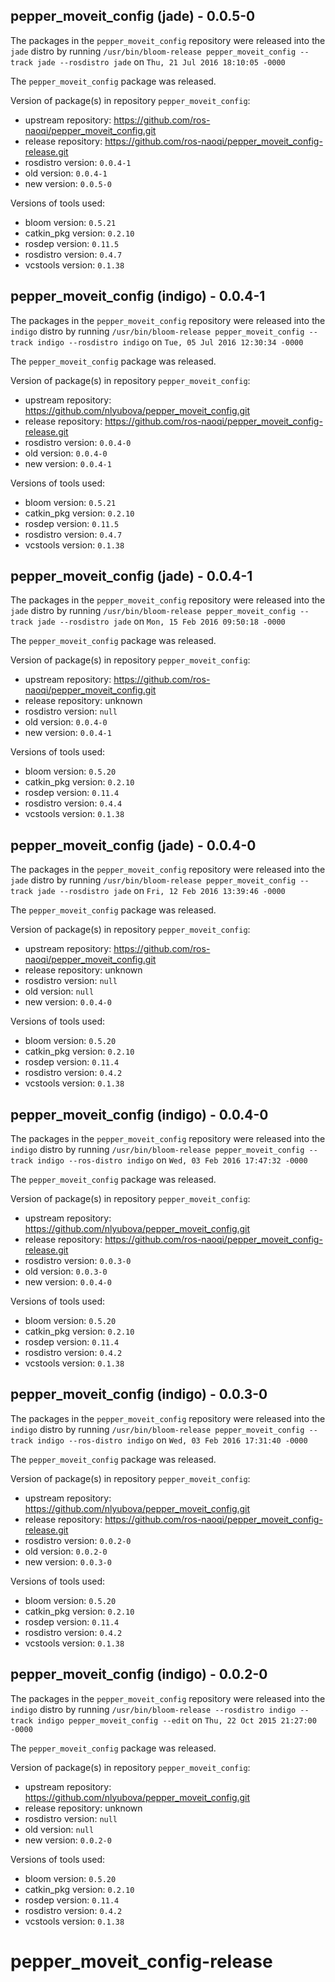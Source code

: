 ## pepper_moveit_config (jade) - 0.0.5-0

The packages in the `pepper_moveit_config` repository were released into the `jade` distro by running `/usr/bin/bloom-release pepper_moveit_config --track jade --rosdistro jade` on `Thu, 21 Jul 2016 18:10:05 -0000`

The `pepper_moveit_config` package was released.

Version of package(s) in repository `pepper_moveit_config`:

- upstream repository: https://github.com/ros-naoqi/pepper_moveit_config.git
- release repository: https://github.com/ros-naoqi/pepper_moveit_config-release.git
- rosdistro version: `0.0.4-1`
- old version: `0.0.4-1`
- new version: `0.0.5-0`

Versions of tools used:

- bloom version: `0.5.21`
- catkin_pkg version: `0.2.10`
- rosdep version: `0.11.5`
- rosdistro version: `0.4.7`
- vcstools version: `0.1.38`


## pepper_moveit_config (indigo) - 0.0.4-1

The packages in the `pepper_moveit_config` repository were released into the `indigo` distro by running `/usr/bin/bloom-release pepper_moveit_config --track indigo --rosdistro indigo` on `Tue, 05 Jul 2016 12:30:34 -0000`

The `pepper_moveit_config` package was released.

Version of package(s) in repository `pepper_moveit_config`:

- upstream repository: https://github.com/nlyubova/pepper_moveit_config.git
- release repository: https://github.com/ros-naoqi/pepper_moveit_config-release.git
- rosdistro version: `0.0.4-0`
- old version: `0.0.4-0`
- new version: `0.0.4-1`

Versions of tools used:

- bloom version: `0.5.21`
- catkin_pkg version: `0.2.10`
- rosdep version: `0.11.5`
- rosdistro version: `0.4.7`
- vcstools version: `0.1.38`


## pepper_moveit_config (jade) - 0.0.4-1

The packages in the `pepper_moveit_config` repository were released into the `jade` distro by running `/usr/bin/bloom-release pepper_moveit_config --track jade --rosdistro jade` on `Mon, 15 Feb 2016 09:50:18 -0000`

The `pepper_moveit_config` package was released.

Version of package(s) in repository `pepper_moveit_config`:
- upstream repository: https://github.com/ros-naoqi/pepper_moveit_config.git
- release repository: unknown
- rosdistro version: `null`
- old version: `0.0.4-0`
- new version: `0.0.4-1`

Versions of tools used:
- bloom version: `0.5.20`
- catkin_pkg version: `0.2.10`
- rosdep version: `0.11.4`
- rosdistro version: `0.4.4`
- vcstools version: `0.1.38`


## pepper_moveit_config (jade) - 0.0.4-0

The packages in the `pepper_moveit_config` repository were released into the `jade` distro by running `/usr/bin/bloom-release pepper_moveit_config --track jade --rosdistro jade` on `Fri, 12 Feb 2016 13:39:46 -0000`

The `pepper_moveit_config` package was released.

Version of package(s) in repository `pepper_moveit_config`:
- upstream repository: https://github.com/ros-naoqi/pepper_moveit_config.git
- release repository: unknown
- rosdistro version: `null`
- old version: `null`
- new version: `0.0.4-0`

Versions of tools used:
- bloom version: `0.5.20`
- catkin_pkg version: `0.2.10`
- rosdep version: `0.11.4`
- rosdistro version: `0.4.2`
- vcstools version: `0.1.38`


## pepper_moveit_config (indigo) - 0.0.4-0

The packages in the `pepper_moveit_config` repository were released into the `indigo` distro by running `/usr/bin/bloom-release pepper_moveit_config --track indigo --ros-distro indigo` on `Wed, 03 Feb 2016 17:47:32 -0000`

The `pepper_moveit_config` package was released.

Version of package(s) in repository `pepper_moveit_config`:
- upstream repository: https://github.com/nlyubova/pepper_moveit_config.git
- release repository: https://github.com/ros-naoqi/pepper_moveit_config-release.git
- rosdistro version: `0.0.3-0`
- old version: `0.0.3-0`
- new version: `0.0.4-0`

Versions of tools used:
- bloom version: `0.5.20`
- catkin_pkg version: `0.2.10`
- rosdep version: `0.11.4`
- rosdistro version: `0.4.2`
- vcstools version: `0.1.38`


## pepper_moveit_config (indigo) - 0.0.3-0

The packages in the `pepper_moveit_config` repository were released into the `indigo` distro by running `/usr/bin/bloom-release pepper_moveit_config --track indigo --ros-distro indigo` on `Wed, 03 Feb 2016 17:31:40 -0000`

The `pepper_moveit_config` package was released.

Version of package(s) in repository `pepper_moveit_config`:
- upstream repository: https://github.com/nlyubova/pepper_moveit_config.git
- release repository: https://github.com/ros-naoqi/pepper_moveit_config-release.git
- rosdistro version: `0.0.2-0`
- old version: `0.0.2-0`
- new version: `0.0.3-0`

Versions of tools used:
- bloom version: `0.5.20`
- catkin_pkg version: `0.2.10`
- rosdep version: `0.11.4`
- rosdistro version: `0.4.2`
- vcstools version: `0.1.38`


## pepper_moveit_config (indigo) - 0.0.2-0

The packages in the `pepper_moveit_config` repository were released into the `indigo` distro by running `/usr/bin/bloom-release --rosdistro indigo --track indigo pepper_moveit_config --edit` on `Thu, 22 Oct 2015 21:27:00 -0000`

The `pepper_moveit_config` package was released.

Version of package(s) in repository `pepper_moveit_config`:
- upstream repository: https://github.com/nlyubova/pepper_moveit_config.git
- release repository: unknown
- rosdistro version: `null`
- old version: `null`
- new version: `0.0.2-0`

Versions of tools used:
- bloom version: `0.5.20`
- catkin_pkg version: `0.2.10`
- rosdep version: `0.11.4`
- rosdistro version: `0.4.2`
- vcstools version: `0.1.38`


# pepper_moveit_config-release
